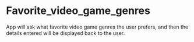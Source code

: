 # Favorite_video_game_genres
 App will ask what favorite video game genres the user prefers, and then the details entered will be displayed back to the user.
